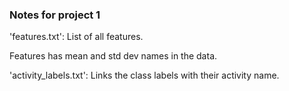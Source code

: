 ### Notes for project 1


'features.txt': List of all features.

Features has mean and std dev names in the data. 



'activity_labels.txt': Links the class labels with their activity name.